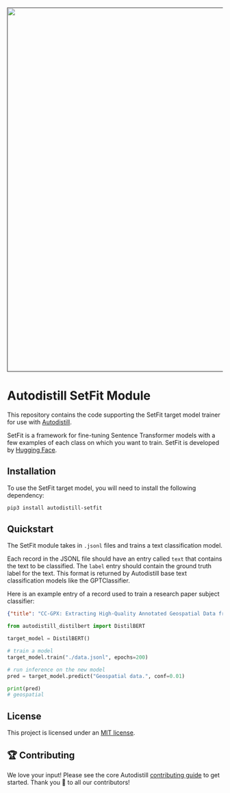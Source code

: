 <div align="center">
  <p>
    <a align="center" href="" target="_blank">
      <img
        width="850"
        src="https://media.roboflow.com/open-source/autodistill/autodistill-banner.png"
      >
    </a>
  </p>
</div>

# Autodistill SetFit Module

This repository contains the code supporting the SetFit target model trainer for use with [Autodistill](https://github.com/autodistill/autodistill).

SetFit is a framework for fine-tuning Sentence Transformer models with a few examples of each class on which you want to train. SetFit is developed by [Hugging Face](https://github.com/huggingface/setfit).

## Installation

To use the SetFit target model, you will need to install the following dependency:

```bash
pip3 install autodistill-setfit
```

## Quickstart

The SetFit module takes in `.jsonl` files and trains a text classification model.

Each record in the JSONL file should have an entry called `text` that contains the text to be classified. The `label` entry should contain the ground truth label for the text. This format is returned by Autodistill base text classification models like the GPTClassifier.

Here is an example entry of a record used to train a research paper subject classifier:

```json
{"title": "CC-GPX: Extracting High-Quality Annotated Geospatial Data from Common Crawl", "content": "arXiv:2405.11039v1 Announce Type: new \nAbstract: The Common Crawl (CC) corpus....", "classification": "natural language processing"}
```

```python
from autodistill_distilbert import DistilBERT

target_model = DistilBERT()

# train a model
target_model.train("./data.jsonl", epochs=200)

# run inference on the new model
pred = target_model.predict("Geospatial data.", conf=0.01)

print(pred)
# geospatial
```

## License

This project is licensed under an [MIT license](LICENSE).

## 🏆 Contributing

We love your input! Please see the core Autodistill [contributing guide](https://github.com/autodistill/autodistill/blob/main/CONTRIBUTING.md) to get started. Thank you 🙏 to all our contributors!
